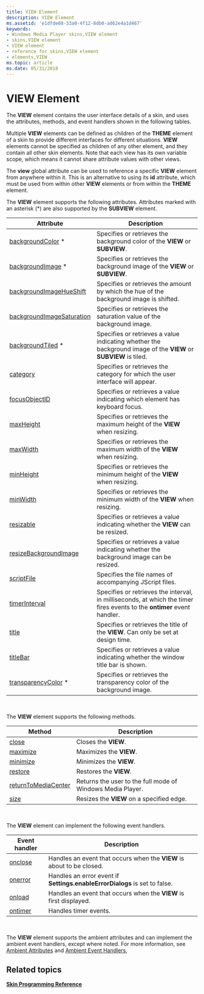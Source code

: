 ```yaml
---
title: VIEW Element
description: VIEW Element
ms.assetid: 'e1dfde08-33a0-4f12-8db0-ad62e4a1d467'
keywords:
- Windows Media Player skins,VIEW element
- skins,VIEW element
- VIEW element
- reference for skins,VIEW element
- elements,VIEW
ms.topic: article
ms.date: 05/31/2018
---
```


# VIEW Element

The **VIEW** element contains the user interface details of a skin, and uses the attributes, methods, and event handlers shown in the following tables.

Multiple **VIEW** elements can be defined as children of the **THEME** element of a skin to provide different interfaces for different situations. **VIEW** elements cannot be specified as children of any other element, and they contain all other skin elements. Note that each view has its own variable scope, which means it cannot share attribute values with other views.

The **view** global attribute can be used to reference a specific **VIEW** element from anywhere within it. This is an alternative to using its **id** attribute, which must be used from within other **VIEW** elements or from within the **THEME** element.

The **VIEW** element supports the following attributes. Attributes marked with an asterisk (\*) are also supported by the **SUBVIEW** element.



| Attribute                                                       | Description                                                                                                             |
|-----------------------------------------------------------------|-------------------------------------------------------------------------------------------------------------------------|
| [backgroundColor](view-backgroundcolor.md) \*                  | Specifies or retrieves the background color of the **VIEW** or **SUBVIEW**.                                             |
| [backgroundImage](view-backgroundimage.md) \*                  | Specifies or retrieves the background image of the **VIEW** or **SUBVIEW**.                                             |
| [backgroundImageHueShift](view-backgroundimagehueshift.md)     | Specifies or retrieves the amount by which the hue of the background image is shifted.                                  |
| [backgroundImageSaturation](view-backgroundimagesaturation.md) | Specifies or retrieves the saturation value of the background image.                                                    |
| [backgroundTiled](view-backgroundtiled.md) \*                  | Specifies or retrieves a value indicating whether the background image of the **VIEW** or **SUBVIEW** is tiled.         |
| [category](view-category.md)                                   | Specifies or retrieves the category for which the user interface will appear.                                           |
| [focusObjectID](view-focusobjectid.md)                         | Specifies or retrieves a value indicating which element has keyboard focus.                                             |
| [maxHeight](view-maxheight.md)                                 | Specifies or retrieves the maximum height of the **VIEW** when resizing.                                                |
| [maxWidth](view-maxwidth.md)                                   | Specifies or retrieves the maximum width of the **VIEW** when resizing.                                                 |
| [minHeight](view-minheight.md)                                 | Specifies or retrieves the minimum height of the **VIEW** when resizing.                                                |
| [minWidth](view-minwidth.md)                                   | Specifies or retrieves the minimum width of the **VIEW** when resizing.                                                 |
| [resizable](view-resizable.md)                                 | Specifies or retrieves a value indicating whether the **VIEW** can be resized.                                          |
| [resizeBackgroundImage](view-resizebackgroundimage.md)         | Specifies or retrieves a value indicating whether the background image can be resized.                                  |
| [scriptFile](view-scriptfile.md)                               | Specifies the file names of accompanying JScript files.                                                                 |
| [timerInterval](view-timerinterval.md)                         | Specifies or retrieves the interval, in milliseconds, at which the timer fires events to the **ontimer** event handler. |
| [title](view-title.md)                                         | Specifies or retrieves the title of the **VIEW**. Can only be set at design time.                                       |
| [titleBar](view-titlebar.md)                                   | Specifies or retrieves a value indicating whether the window title bar is shown.                                        |
| [transparencyColor](view-transparencycolor.md) \*              | Specifies or retrieves the transparency color of the background image.                                                  |



 

The **VIEW** element supports the following methods.



| Method                                              | Description                                                |
|-----------------------------------------------------|------------------------------------------------------------|
| [close](view-close.md)                             | Closes the **VIEW**.                                       |
| [maximize](view-maximize.md)                       | Maximizes the **VIEW**.                                    |
| [minimize](view-minimize.md)                       | Minimizes the **VIEW**.                                    |
| [restore](view-restore.md)                         | Restores the **VIEW**.                                     |
| [returnToMediaCenter](view-returntomediacenter.md) | Returns the user to the full mode of Windows Media Player. |
| [size](view-size.md)                               | Resizes the **VIEW** on a specified edge.                  |



 

The **VIEW** element can implement the following event handlers.



| Event handler               | Description                                                                |
|-----------------------------|----------------------------------------------------------------------------|
| [onclose](view-onclose.md) | Handles an event that occurs when the **VIEW** is about to be closed.      |
| [onerror](view-onerror.md) | Handles an error event if **Settings.enableErrorDialogs** is set to false. |
| [onload](view-onload.md)   | Handles an event that occurs when the **VIEW** is first displayed.         |
| [ontimer](view-ontimer.md) | Handles timer events.                                                      |



 

The **VIEW** element supports the ambient attributes and can implement the ambient event handlers, except where noted. For more information, see [Ambient Attributes](ambient-attributes.md) and [Ambient Event Handlers](ambient-event-handlers.md),

## Related topics

<dl> <dt>

[**Skin Programming Reference**](skin-programming-reference.md)
</dt> </dl>

 

 




